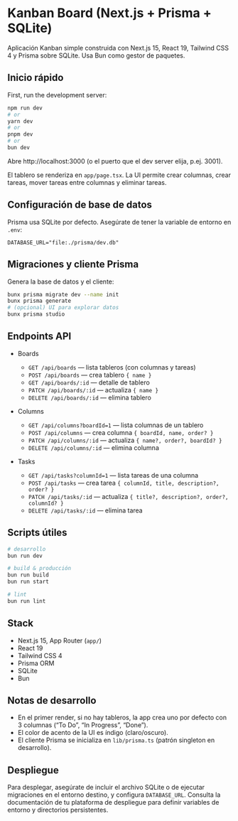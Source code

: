 # Kanban Board (Next.js + Prisma + SQLite)

Aplicación Kanban simple construida con Next.js 15, React 19, Tailwind CSS 4 y Prisma sobre SQLite. Usa Bun como gestor de paquetes.

## Inicio rápido

First, run the development server:

```bash
npm run dev
# or
yarn dev
# or
pnpm dev
# or
bun dev
```

Abre http://localhost:3000 (o el puerto que el dev server elija, p.ej. 3001).

El tablero se renderiza en `app/page.tsx`. La UI permite crear columnas, crear tareas, mover tareas entre columnas y eliminar tareas.

## Configuración de base de datos

Prisma usa SQLite por defecto. Asegúrate de tener la variable de entorno en `.env`:

```env
DATABASE_URL="file:./prisma/dev.db"
```

## Migraciones y cliente Prisma

Genera la base de datos y el cliente:

```bash
bunx prisma migrate dev --name init
bunx prisma generate
# (opcional) UI para explorar datos
bunx prisma studio
```

## Endpoints API

- Boards
  - `GET /api/boards` — lista tableros (con columnas y tareas)
  - `POST /api/boards` — crea tablero `{ name }`
  - `GET /api/boards/:id` — detalle de tablero
  - `PATCH /api/boards/:id` — actualiza `{ name }`
  - `DELETE /api/boards/:id` — elimina tablero

- Columns
  - `GET /api/columns?boardId=1` — lista columnas de un tablero
  - `POST /api/columns` — crea columna `{ boardId, name, order? }`
  - `PATCH /api/columns/:id` — actualiza `{ name?, order?, boardId? }`
  - `DELETE /api/columns/:id` — elimina columna

- Tasks
  - `GET /api/tasks?columnId=1` — lista tareas de una columna
  - `POST /api/tasks` — crea tarea `{ columnId, title, description?, order? }`
  - `PATCH /api/tasks/:id` — actualiza `{ title?, description?, order?, columnId? }`
  - `DELETE /api/tasks/:id` — elimina tarea

## Scripts útiles

```bash
# desarrollo
bun run dev

# build & producción
bun run build
bun run start

# lint
bun run lint
```

## Stack

- Next.js 15, App Router (`app/`)
- React 19
- Tailwind CSS 4
- Prisma ORM
- SQLite
- Bun

## Notas de desarrollo

- En el primer render, si no hay tableros, la app crea uno por defecto con 3 columnas (“To Do”, “In Progress”, “Done”).
- El color de acento de la UI es índigo (claro/oscuro).
- El cliente Prisma se inicializa en `lib/prisma.ts` (patrón singleton en desarrollo).

## Despliegue

Para desplegar, asegúrate de incluir el archivo SQLite o de ejecutar migraciones en el entorno destino, y configura `DATABASE_URL`. Consulta la documentación de tu plataforma de despliegue para definir variables de entorno y directorios persistentes.
